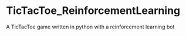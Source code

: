# TicTacToe_ReinforcementLearning
A TicTacToe game written in python with a reinforcement learning bot
